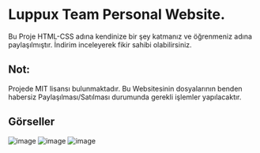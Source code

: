 # Luppux Team Personal Website.

Bu Proje HTML-CSS adına kendinize bir şey katmanız ve öğrenmeniz adına paylaşılmıştır. İndirim inceleyerek fikir sahibi olabilirsiniz.

## Not: 

Projede MIT lisansı bulunmaktadır. Bu Websitesinin dosyalarının benden habersiz Paylaşılması/Satılması durumunda gerekli işlemler yapılacaktır.

## Görseller

![image](https://user-images.githubusercontent.com/87658293/219654650-aad19b92-a57f-4634-8f1f-9cc321f8a05f.png)
![image](https://user-images.githubusercontent.com/87658293/219654686-5d458d7c-9bd9-4910-a2da-460f2e04608b.png)
![image](https://user-images.githubusercontent.com/87658293/219654724-91dbb079-db4c-41db-b4cc-358f291e0caa.png)
